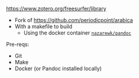 


https://www.zotero.org/freesurfer/library

- Fork of https://github.com/periodicpoint/arabica
- With a makefile to build
  - Using the docker container [`nazarewk/pandoc`](https://www.github.com/nazarewk/docker-pandoc)

Pre-reqs:
  - Git
  - Make
  - Docker (or Pandoc installed locally)



